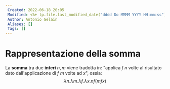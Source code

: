 ```yaml
---
 Created: 2022-06-18 20:05
 Modified: <%+ tp.file.last_modified_date("dddd Do MMMM YYYY HH:mm:ss") %>
 Author: Antonio Gelain
 Aliases: []
 Tags: []
---
```


# Rappresentazione della somma
La **somma** tra due **interi** $n, m$ viene tradotta in: "applica $f\ n$ volte al risultato dato dall'applicazione di $f\ m$ volte ad $x$", ossia:
$$\lambda n.\lambda m. \lambda f.\lambda x.nf(mfx)$$